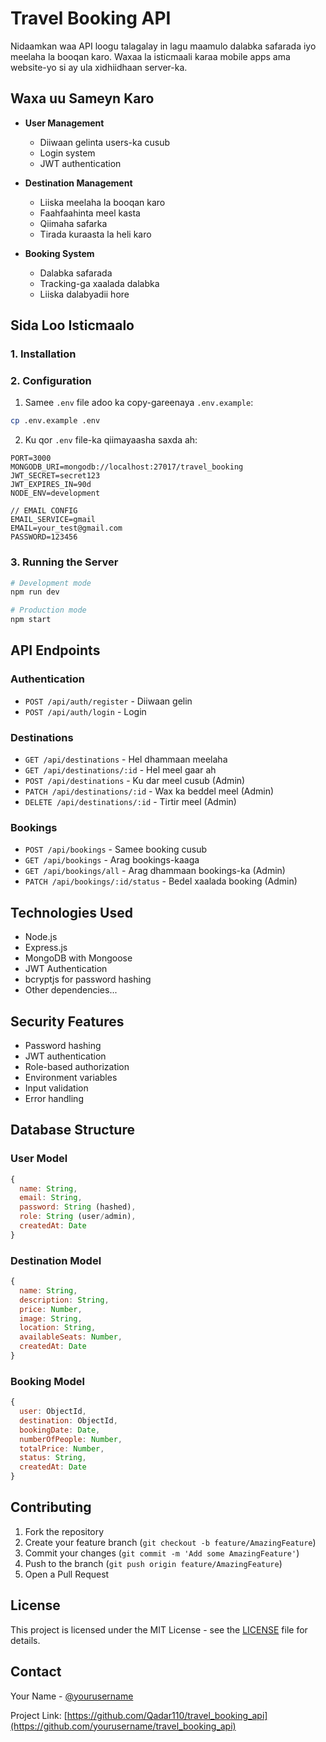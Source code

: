 # Travel Booking API

Nidaamkan waa API loogu talagalay in lagu maamulo dalabka safarada iyo meelaha la booqan karo. Waxaa la isticmaali karaa mobile apps ama website-yo si ay ula xidhiidhaan server-ka.

## Waxa uu Sameyn Karo

- **User Management**
  - Diiwaan gelinta users-ka cusub
  - Login system
  - JWT authentication

- **Destination Management**
  - Liiska meelaha la booqan karo
  - Faahfaahinta meel kasta
  - Qiimaha safarka
  - Tirada kuraasta la heli karo

- **Booking System**
  - Dalabka safarada
  - Tracking-ga xaalada dalabka
  - Liiska dalabyadii hore

## Sida Loo Isticmaalo

### 1. Installation

### 2. Configuration

1. Samee `.env` file adoo ka copy-gareenaya `.env.example`:

```bash
cp .env.example .env
```

2. Ku qor `.env` file-ka qiimayaasha saxda ah:
```env
PORT=3000
MONGODB_URI=mongodb://localhost:27017/travel_booking
JWT_SECRET=secret123
JWT_EXPIRES_IN=90d
NODE_ENV=development

// EMAIL CONFIG
EMAIL_SERVICE=gmail
EMAIL=your_test@gmail.com
PASSWORD=123456
```

### 3. Running the Server

```bash
# Development mode
npm run dev

# Production mode
npm start
```

## API Endpoints

### Authentication
- `POST /api/auth/register` - Diiwaan gelin
- `POST /api/auth/login` - Login

### Destinations
- `GET /api/destinations` - Hel dhammaan meelaha
- `GET /api/destinations/:id` - Hel meel gaar ah
- `POST /api/destinations` - Ku dar meel cusub (Admin)
- `PATCH /api/destinations/:id` - Wax ka beddel meel (Admin)
- `DELETE /api/destinations/:id` - Tirtir meel (Admin)

### Bookings
- `POST /api/bookings` - Samee booking cusub
- `GET /api/bookings` - Arag bookings-kaaga
- `GET /api/bookings/all` - Arag dhammaan bookings-ka (Admin)
- `PATCH /api/bookings/:id/status` - Bedel xaalada booking (Admin)

## Technologies Used

- Node.js
- Express.js
- MongoDB with Mongoose
- JWT Authentication
- bcryptjs for password hashing
- Other dependencies...

## Security Features

- Password hashing
- JWT authentication
- Role-based authorization
- Environment variables
- Input validation
- Error handling

## Database Structure

### User Model
```javascript
{
  name: String,
  email: String,
  password: String (hashed),
  role: String (user/admin),
  createdAt: Date
}
```

### Destination Model
```javascript
{
  name: String,
  description: String,
  price: Number,
  image: String,
  location: String,
  availableSeats: Number,
  createdAt: Date
}
```

### Booking Model
```javascript
{
  user: ObjectId,
  destination: ObjectId,
  bookingDate: Date,
  numberOfPeople: Number,
  totalPrice: Number,
  status: String,
  createdAt: Date
}
```

## Contributing

1. Fork the repository
2. Create your feature branch (`git checkout -b feature/AmazingFeature`)
3. Commit your changes (`git commit -m 'Add some AmazingFeature'`)
4. Push to the branch (`git push origin feature/AmazingFeature`)
5. Open a Pull Request

## License

This project is licensed under the MIT License - see the [LICENSE](LICENSE) file for details.

## Contact

Your Name - [@yourusername](https://twitter.com/yourusername)

Project Link: [https://github.com/Qadar110/travel_booking_api](https://github.com/yourusername/travel_booking_api)
